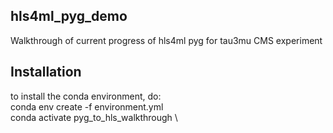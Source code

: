 ## hls4ml_pyg_demo
Walkthrough of current progress of hls4ml pyg for tau3mu CMS experiment

## Installation
to install the conda environment, do: \
conda env create -f environment.yml \
conda activate pyg_to_hls_walkthrough \
